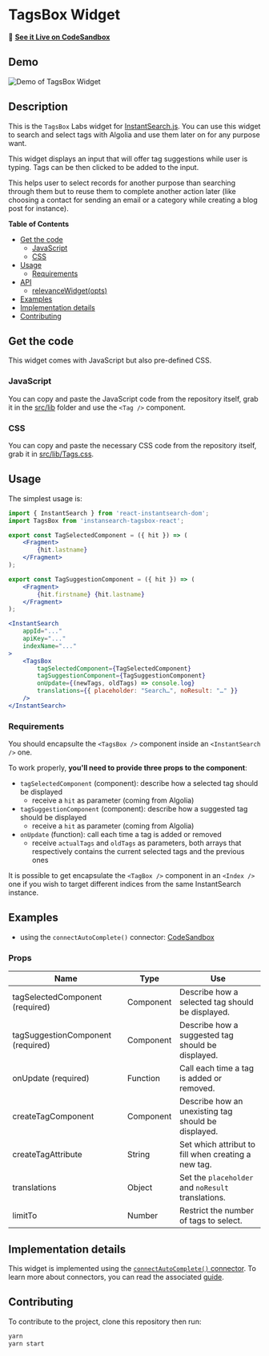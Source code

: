 # TagsBox Widget

🎥  **[See it Live on CodeSandbox](https://codesandbox.io/s/vyvy30vyy)**

## Demo

![Demo of TagsBox Widget](https://cl.ly/6ea705021fda/Screen%252520Recording%2525202018-10-26%252520at%25252001.35%252520PM.gif)

## Description

This is the `TagsBox` Labs widget for [InstantSearch.js](https://community.algolia.com/instantsearch.js/). You can use this widget to search and select tags with Algolia and use them later on for any purpose want.

This widget displays an input that will offer tag suggestions while user is typing. Tags can be then clicked to be added to the input.

This helps user to select records for another purpose than searching through them but to reuse them to complete another action later (like choosing a contact for sending an email or a category while creating a blog post for instance).

**Table of Contents**

* [Get the code](#get-the-code)
  * [JavaScript](#javascript)
  * [CSS](#css)
* [Usage](#usage)
  * [Requirements](#requirements)
* [API](#api)
  * [relevanceWidget(opts)](#relevancewidgetopts)
* [Examples](#examples)
* [Implementation details](#implementation-details)
* [Contributing](#contributing)

## Get the code

This widget comes with JavaScript but also pre-defined CSS.

### JavaScript

You can copy and paste the JavaScript code from the repository itself, grab it in the [src/lib](src/lib) folder and use the `<Tag />` component.

### CSS

You can copy and paste the necessary CSS code from the repository itself, grab it in [src/lib/Tags.css](src/lib/Tags.css).

## Usage

The simplest usage is:

```jsx
import { InstantSearch } from 'react-instantsearch-dom';
import TagsBox from 'instansearch-tagsbox-react';

export const TagSelectedComponent = ({ hit }) => (
    <Fragment>
        {hit.lastname}
    </Fragment>
);

export const TagSuggestionComponent = ({ hit }) => (
    <Fragment>
        {hit.firstname} {hit.lastname}
    </Fragment>
);

<InstantSearch
    appId="..."
    apiKey="..."
    indexName="..."
>
    <TagsBox
        tagSelectedComponent={TagSelectedComponent}
        tagSuggestionComponent={TagSuggestionComponent}
        onUpdate={(newTags, oldTags) => console.log}
        translations={{ placeholder: "Search…", noResult: "…" }}
    />
</InstantSearch>
```

### Requirements

You should encapsulte the `<TagsBox />` component inside an `<InstantSearch />` one.

To work properly, **you'll need to provide three props to the component**:

- `tagSelectedComponent` (component): describe how a selected tag should be displayed
  - receive a `hit` as parameter (coming from Algolia)
- `tagSuggestionComponent` (component): describe how a suggested tag should be displayed
  - receive a `hit` as parameter (coming from Algolia)
- `onUpdate` (function): call each time a tag is added or removed
  - receive `actualTags` and `oldTags` as parameters, both arrays that respectively contains the current selected tags and the previous ones

It is possible to get encapsulate the `<TagBox />` component in an `<Index />` one if you wish to target different indices from the same InstantSearch instance.

## Examples

* using the `connectAutoComplete()` connector: [CodeSandbox](https://codesandbox.io/s/vyvy30vyy)

### Props

| Name                              | Type      | Use                                                 |
| --------------------------------- | --------- | --------------------------------------------------- |
| tagSelectedComponent (required)   | Component | Describe how a selected tag should be displayed.    |
| tagSuggestionComponent (required) | Component | Describe how a suggested tag should be displayed.   |
| onUpdate (required)               | Function  | Call each time a tag is added or removed.           |
| createTagComponent                | Component | Describe how an unexisting tag should be displayed. |
| createTagAttribute                | String    | Set which attribut to fill when creating a new tag. |
| translations                      | Object    | Set the `placeholder` and `noResult` translations.  |
| limitTo                           | Number    | Restrict the number of tags to select.              |

## Implementation details

This widget is implemented using the [`connectAutoComplete()` connector](https://community.algolia.com/react-instantsearch/connectors/connectAutoComplete.html). To learn more about connectors, you can read the associated [guide](https://community.algolia.com/react-instantsearch/guide/Connectors.html).

## Contributing

To contribute to the project, clone this repository then run:

```sh
yarn
yarn start
```
